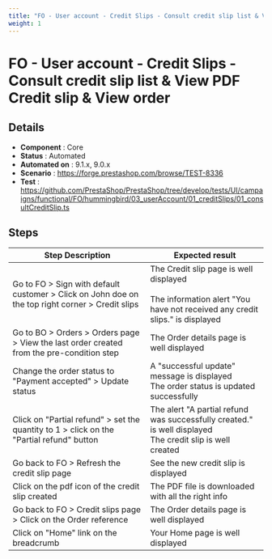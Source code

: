 ```yaml
---
title: "FO - User account - Credit Slips - Consult credit slip list & View PDF Credit slip & View order"
weight: 1
---
```


# FO - User account - Credit Slips - Consult credit slip list & View PDF Credit slip & View order
## Details
* **Component** : Core
* **Status** : Automated
* **Automated on** : 9.1.x, 9.0.x
* **Scenario** : https://forge.prestashop.com/browse/TEST-8336
* **Test** : https://github.com/PrestaShop/PrestaShop/tree/develop/tests/UI/campaigns/functional/FO/hummingbird/03_userAccount/01_creditSlips/01_consultCreditSlip.ts

## Steps
| Step Description | Expected result |
| ----- | ----- |
| Go to FO > Sign with default customer > Click on John doe on the top right corner > Credit slips | The Credit slip page is well displayed<br><br>The information alert "You have not received any credit slips." is displayed |
| Go to BO > Orders > Orders page > View the last order created from the pre-condition step | The Order details page is well displayed |
| Change the order status to "Payment accepted" > Update status | A "successful update" message is displayed<br>The order status is updated successfully |
| Click on "Partial refund" > set the quantity to 1 > click on the "Partial refund" button | The alert "A partial refund was successfully created." is well displayed<br>The credit slip is well created |
| Go back to FO > Refresh the credit slip page | See the new credit slip is displayed |
| Click on the pdf icon of the credit slip created | The PDF file is downloaded with all the right info |
| Go back to FO > Credit slips page > Click on the Order reference | The Order details page is well displayed |
| Click on "Home" link on the breadcrumb | Your Home page is well displayed |
